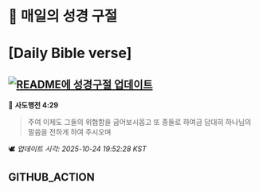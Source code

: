 # 🙏 매일의 성경 구절
# [Daily Bible verse]
## [![README에 성경구절 업데이트](https://github.com/DONGSUKA/first_test/actions/workflows/update-readme-bible.yml/badge.svg)](https://github.com/DONGSUKA/first_test/actions/workflows/update-readme-bible.yml)
<!-- START_BIBLE_VERSE -->
📖 **사도행전 4:29**
> 주여 이제도 그들의 위협함을 굽어보시옵고 또 종들로 하여금 담대히 하나님의 말씀을 전하게 하여 주시오며

🕊️ _업데이트 시각: 2025-10-24 19:52:28 KST_
  <!-- END_BIBLE_VERSE -->
## GITHUB_ACTION
